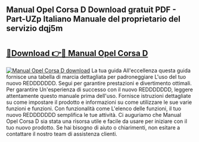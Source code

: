 ## Manual Opel Corsa D Download gratuit PDF - Part-UZp Italiano Manuale del proprietario del servizio dqj5m

# <h2><a href="http://dfden4.blite.top/?on=Manual+Opel+Corsa+D">🔗Download 👉🔴 Manual Opel Corsa D</a></h2>

[![Manual Opel Corsa D download](https://i.imgur.com/lujVjoI.png)](http://dfden4.blite.top/?on=Manual+Opel+Corsa+D)
La tua guida All'eccellenza questa guida fornisce una tabella di marcia dettagliata per padroneggiare L'uso del tuo nuovo REDDDDDDD. Segui per garantire prestazioni e divertimento ottimali. Per garantire Un'esperienza di successo con il nuovo REDDDDDDD, leggere attentamente questo manuale prima dell'uso. Fornisce istruzioni dettagliate su come impostare il prodotto e informazioni su come utilizzare le sue varie funzioni e funzioni. Con funzionalità come L'elenco delle funzioni, il tuo nuovo REDDDDDDD semplifica le tue attività. Ci auguriamo che Manual Opel Corsa D sia stata una risorsa utile e facile da usare per iniziare con il tuo nuovo prodotto. Se hai bisogno di aiuto o chiarimenti, non esitare a contattare il nostro team di assistenza clienti.
